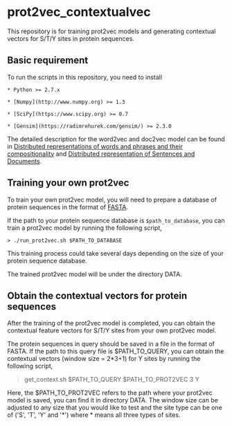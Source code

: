 # prot2vec_contextualvec

This repository is for training prot2vec models and generating contextual vectors for S/T/Y sites in protein sequences. 

## Basic requirement

To run the scripts in this repository, you need to install 

	* Python >= 2.7.x

	* [Numpy](http://www.numpy.org) >= 1.3

	* [SciPy](https://www.scipy.org) >= 0.7 
	
	* [Gensim](https://radimrehurek.com/gensim/) >= 2.3.0

The detailed description for the word2vec and doc2vec model can be found in [Distributed representations of words and phrases and their compositionality](https://arxiv.org/pdf/1310.4546.pdf) and [Distributed representation of Sentences and Documents](https://cs.stanford.edu/~quocle/paragraph_vector.pdf). 

## Training your own prot2vec

To train your own prot2vec model, you will need to prepare a database of protein sequences in the format of [FASTA](https://blast.ncbi.nlm.nih.gov/Blast.cgi?CMD=Web&PAGE_TYPE=BlastDocs&DOC_TYPE=BlastHelp). 

If the path to your protein sequence database is ```$path_to_database```, you can train a prot2vec model by running the following script, 

```
> ./run_prot2vec.sh $PATH_TO_DATABASE 
```

This training process could take several days depending on the size of your protein sequence database. 

The trained prot2vec model will be under the directory DATA.  

## Obtain the contextual vectors for protein sequences

After the training of the prot2vec model is completed, you can obtain the contextual feature vectors for S/T/Y sites from your own prot2vec model. 

The protein sequences in query should be saved in a file in the format of FASTA. If the path to this query file is $PATH_TO_QUERY, you can obtain the contextual vectors (window size = 2*3+1) for Y sites by running the following script, 

> get_context.sh $PATH_TO_QUERY $PATH_TO_PROT2VEC 3 Y

Here, the $PATH_TO_PROT2VEC refers to the path where your prot2vec model is saved, you can find it in directory DATA. The window size can be adjusted to any size that you would like to test and the site type can be one of ('S', 'T', 'Y' and '*') where * means all three types of sites. 



